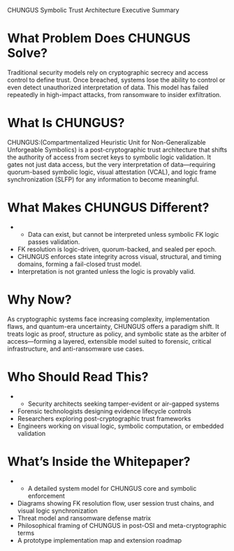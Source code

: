 CHUNGUS Symbolic Trust Architecture
Executive Summary
# What Problem Does CHUNGUS Solve?
Traditional security models rely on cryptographic secrecy and access control to define trust. Once breached, systems lose the ability to control or even detect unauthorized interpretation of data. This model has failed repeatedly in high-impact attacks, from ransomware to insider exfiltration.
# What Is CHUNGUS?
CHUNGUS:(Compartmentalized Heuristic Unit for Non-Generalizable Unforgeable Symbolics) is a post-cryptographic trust architecture that shifts the authority of access from secret keys to symbolic logic validation. It gates not just data access, but the very interpretation of data—requiring quorum-based symbolic logic, visual attestation (VCAL), and logic frame synchronization (SLFP) for any information to become meaningful.
# What Makes CHUNGUS Different?
- - Data can exist, but cannot be interpreted unless symbolic FK logic passes validation.
- FK resolution is logic-driven, quorum-backed, and sealed per epoch.
- CHUNGUS enforces state integrity across visual, structural, and timing domains, forming a fail-closed trust model.
- Interpretation is not granted unless the logic is provably valid.

# Why Now?
As cryptographic systems face increasing complexity, implementation flaws, and quantum-era uncertainty, CHUNGUS offers a paradigm shift. It treats logic as proof, structure as policy, and symbolic state as the arbiter of access—forming a layered, extensible model suited to forensic, critical infrastructure, and anti-ransomware use cases.
# Who Should Read This?
- - Security architects seeking tamper-evident or air-gapped systems
- Forensic technologists designing evidence lifecycle controls
- Researchers exploring post-cryptographic trust frameworks
- Engineers working on visual logic, symbolic computation, or embedded validation
# What’s Inside the Whitepaper?
- - A detailed system model for CHUNGUS core and symbolic enforcement
- Diagrams showing FK resolution flow, user session trust chains, and visual logic synchronization
- Threat model and ransomware defense matrix
- Philosophical framing of CHUNGUS in post-OSI and meta-cryptographic terms
- A prototype implementation map and extension roadmap